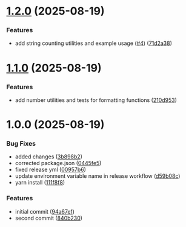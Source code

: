 # [1.2.0](https://github.com/msnowshadali/npm-publish-mono-repo/compare/v1.1.0...v1.2.0) (2025-08-19)


### Features

* add string counting utilities and example usage ([#4](https://github.com/msnowshadali/npm-publish-mono-repo/issues/4)) ([71d2a38](https://github.com/msnowshadali/npm-publish-mono-repo/commit/71d2a38ad6c0fe1a463a316af789d24adb37ee22))

# [1.1.0](https://github.com/msnowshadali/npm-publish-mono-repo/compare/v1.0.0...v1.1.0) (2025-08-19)


### Features

* add number utilities and tests for formatting functions ([210d953](https://github.com/msnowshadali/npm-publish-mono-repo/commit/210d953a8cf71e6fa11358577da533ed91bc501a))

# 1.0.0 (2025-08-19)


### Bug Fixes

* added changes ([3b898b2](https://github.com/msnowshadali/npm-publish-mono-repo/commit/3b898b2d1a19274fb73fabfe043c214fd656fca3))
* corrected package.json ([0445fe5](https://github.com/msnowshadali/npm-publish-mono-repo/commit/0445fe5a881ffb2d403bf4788fca28f6662c7d48))
* fixed release yml ([00957b6](https://github.com/msnowshadali/npm-publish-mono-repo/commit/00957b63c6567e065bc14ba6d26bc7b1f4ccf8b0))
* update environment variable name in release workflow ([d59b08c](https://github.com/msnowshadali/npm-publish-mono-repo/commit/d59b08cc297210dfd1405acde0e46be1e60fbff2))
* yarn install ([111f8f8](https://github.com/msnowshadali/npm-publish-mono-repo/commit/111f8f86c8962a9109b583926419f10372a45ebe))


### Features

* initial commit ([94a67ef](https://github.com/msnowshadali/npm-publish-mono-repo/commit/94a67efc7b2075f0455c55fe9b58fec9a88a0c2d))
* second commit ([840b230](https://github.com/msnowshadali/npm-publish-mono-repo/commit/840b230a659c718af07c7ef18b42b0d87285b73a))
